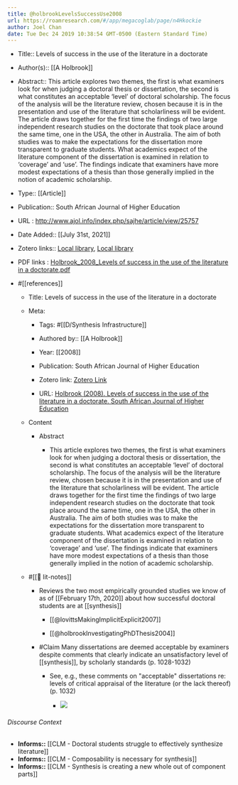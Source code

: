 ```yaml
---
title: @holbrookLevelsSuccessUse2008
url: https://roamresearch.com/#/app/megacoglab/page/n4Hkockie
author: Joel Chan
date: Tue Dec 24 2019 10:38:54 GMT-0500 (Eastern Standard Time)
---
```


- Title:: Levels of success in the use of the literature in a doctorate
- Author(s):: [[A Holbrook]]
- Abstract:: This article explores two themes, the first is what examiners look for when judging a doctoral thesis or dissertation, the second is what constitutes an acceptable ‘level’ of doctoral scholarship. The focus of the analysis will be the literature review, chosen because it is in the presentation and use of the literature that scholarliness will be evident. The article draws together for the first time the findings of two large independent research studies on the doctorate that took place around the same time, one in the USA, the other in Australia. The aim of both studies was to make the expectations for the dissertation more transparent to graduate students. What academics expect of the literature component of the dissertation is examined in relation to ‘coverage’ and ‘use’. The findings indicate that examiners have more modest expectations of a thesis than those generally implied in the notion of academic scholarship.
- Type:: [[Article]]
- Publication:: South African Journal of Higher Education
- URL : http://www.ajol.info/index.php/sajhe/article/view/25757
- Date Added:: [[July 31st, 2021]]
- Zotero links:: [Local library](zotero://select/groups/2451508/items/AJVH9YK3), [Local library](https://www.zotero.org/groups/2451508/items/AJVH9YK3)
- PDF links : [Holbrook_2008_Levels of success in the use of the literature in a doctorate.pdf](zotero://open-pdf/groups/2451508/items/VR7LEILH)
- #[[references]]

    - Title: Levels of success in the use of the literature in a doctorate

    - Meta:

        - Tags: #[[D/Synthesis Infrastructure]]

        - Authored by:: [[A Holbrook]]

        - Year: [[2008]]

        - Publication: South African Journal of Higher Education

        - Zotero link: [Zotero Link](zotero://select/items/1_VZM6Q63H)

        - URL: [Holbrook (2008). Levels of success in the use of the literature in a doctorate. South African Journal of Higher Education](http://www.ajol.info/index.php/sajhe/article/view/25757)

    - Content

        - Abstract

            - This article explores two themes, the first is what examiners look for when judging a doctoral thesis or dissertation, the second is what constitutes an acceptable ‘level’ of doctoral scholarship. The focus of the analysis will be the literature review, chosen because it is in the presentation and use of the literature that scholarliness will be evident. The article draws together for the first time the findings of two large independent research studies on the doctorate that took place around the same time, one in the USA, the other in Australia. The aim of both studies was to make the expectations for the dissertation more transparent to graduate students. What academics expect of the literature component of the dissertation is examined in relation to ‘coverage’ and ‘use’. The findings indicate that examiners have more modest expectations of a thesis than those generally implied in the notion of academic scholarship.

    - #[[📝 lit-notes]]

        - Reviews the two most empirically grounded studies we know of as of [[February 17th, 2020]] about how successful doctoral students are at [[synthesis]]

            - [[@lovittsMakingImplicitExplicit2007]]

            - [[@holbrookInvestigatingPhDThesis2004]]

        - #Claim Many dissertations are deemed acceptable by examiners despite comments that clearly indicate an unsatisfactory level of [[synthesis]], by scholarly standards (p. 1028-1032)

            - See, e.g., these comments on "acceptable" dissertations re: levels of critical appraisal of the literature (or the lack thereof) (p. 1032)

                - ![](https://firebasestorage.googleapis.com/v0/b/firescript-577a2.appspot.com/o/imgs%2Fapp%2Fmegacoglab%2FjtjbbUY2fo?alt=media&token=451a3c83-87a5-4036-9e54-6da78f6ab90d)

###### Discourse Context

- **Informs::** [[CLM - Doctoral students struggle to effectively synthesize literature]]
- **Informs::** [[CLM - Composability is necessary for synthesis]]
- **Informs::** [[CLM - Synthesis is creating a new whole out of component parts]]
